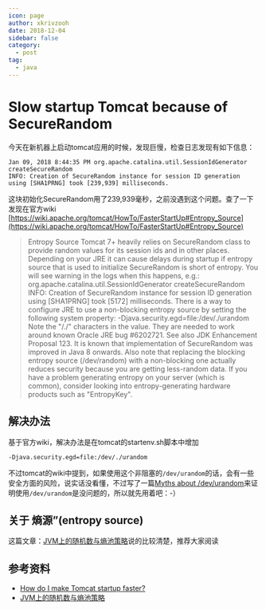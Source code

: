 ```yaml
---
icon: page
author: xkrivzooh
date: 2018-12-04
sidebar: false
category:
  - post
tag:
  - java
---
```


# Slow startup Tomcat because of SecureRandom

今天在新机器上启动tomcat应用的时候，发现巨慢，检查日志发现有如下信息：

```
Jan 09, 2018 8:44:35 PM org.apache.catalina.util.SessionIdGenerator createSecureRandom
INFO: Creation of SecureRandom instance for session ID generation using [SHA1PRNG] took [239,939] milliseconds.
```

这块初始化SecureRandom用了239,939毫秒，之前没遇到这个问题。查了一下发现在官方wiki [https://wiki.apache.org/tomcat/HowTo/FasterStartUp#Entropy_Source](https://wiki.apache.org/tomcat/HowTo/FasterStartUp#Entropy_Source)

> Entropy Source
> Tomcat 7+ heavily relies on SecureRandom class to provide random values for its session ids and in other places. Depending on your JRE it can cause delays during startup if entropy source that is used to initialize SecureRandom is short of entropy. You will see warning in the logs when this happens, e.g.:
> org.apache.catalina.util.SessionIdGenerator createSecureRandom
> INFO: Creation of SecureRandom instance for session ID generation using [SHA1PRNG] took [5172] milliseconds.
> There is a way to configure JRE to use a non-blocking entropy source by setting the following system property: -Djava.security.egd=file:/dev/./urandom
> Note the "/./" characters in the value. They are needed to work around known Oracle JRE bug #6202721. See also JDK Enhancement Proposal 123. It is known that implementation of SecureRandom was improved in Java 8 onwards.
> Also note that replacing the blocking entropy source (/dev/random) with a non-blocking one actually reduces security because you are getting less-random data. If you have a problem generating entropy on your server (which is common), consider looking into entropy-generating hardware products such as "EntropyKey".

## 解决办法
基于官方wiki，解决办法是在tomcat的startenv.sh脚本中增加

```
-Djava.security.egd=file:/dev/./urandom

```

不过tomcat的wiki中提到，如果使用这个非阻塞的`/dev/urandom`的话，会有一些安全方面的风险，说实话没看懂，不过写了一篇[Myths about /dev/urandom](https://www.2uo.de/myths-about-urandom)来证明使用`/dev/urandom`是没问题的，所以就先用着吧：-）

## 关于 熵源”(entropy source)

这篇文章：[JVM上的随机数与熵池策略](http://hongjiang.info/jvm-random-and-entropy-source/)说的比较清楚，推荐大家阅读

## 参考资料

- [How do I make Tomcat startup faster?](https://wiki.apache.org/tomcat/HowTo/FasterStartUp)
- [JVM上的随机数与熵池策略](http://hongjiang.info/jvm-random-and-entropy-source/)

